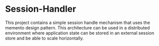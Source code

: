 # Session-Handler

This project contains a simple session handle mechanism that uses the memento design pattern. 
This architecture can be used in a distributed environment where application state can be stored in an external session store and be able to scale horizontally.

